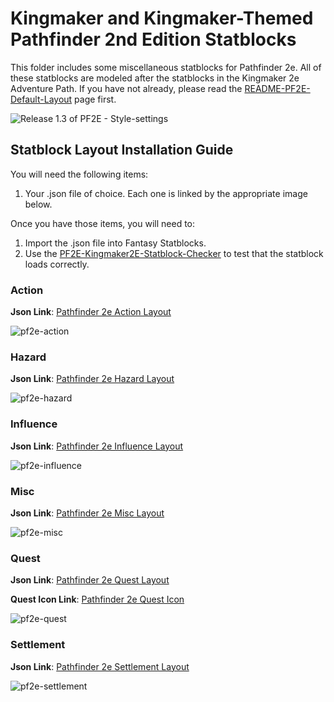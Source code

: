 # Kingmaker and Kingmaker-Themed Pathfinder 2nd Edition Statblocks

This folder includes some miscellaneous statblocks for Pathfinder 2e. All of these statblocks are modeled after the statblocks in the Kingmaker 2e Adventure Path. If you have not already, please read the [README-PF2E-Default-Layout](../default-layouts/README-PF2E-Default-Layout.md) page first.  

![Release 1.3 of PF2E - Style-settings](../default-layouts/_attachments/PF2E-1.3-StyleSettings.gif)

## Statblock Layout Installation Guide

You will need the following items:
1. Your .json file of choice. Each one is linked by the appropriate image below.

Once you have those items, you will need to:
1. Import the .json file into Fantasy Statblocks.
2. Use the [PF2E-Kingmaker2E-Statblock-Checker](PF2E-Kingmaker-Layouts-Checker.md) to test that the statblock loads correctly.

### Action

**Json Link**: [Pathfinder 2e Action Layout](_attachments/Pathfinder-2e-Action-Layout.json)

![pf2e-action](_attachments/pf2e-action.png)

### Hazard

**Json Link**: [Pathfinder 2e Hazard Layout](_attachments/Pathfinder-2e-Hazard-Layout.json)

![pf2e-hazard](_attachments/pf2e-hazard.png)

### Influence

**Json Link**: [Pathfinder 2e Influence Layout](_attachments/Pathfinder-2e-Influence-Layout.json)

![pf2e-influence](_attachments/pf2e-influence.png)

### Misc

**Json Link**: [Pathfinder 2e Misc Layout](_attachments/Pathfinder-2e-Misc-Layout.json)

![pf2e-misc](_attachments/pf2e-misc.png)

### Quest

**Json Link**: [Pathfinder 2e Quest Layout](_attachments/Pathfinder-2e-Quest-Layout.json)

**Quest Icon Link**: [Pathfinder 2e Quest Icon](_attachments/pf2e-quest-icon.png)

![pf2e-quest](_attachments/pf2e-quest.png)

### Settlement

**Json Link**: [Pathfinder 2e Settlement Layout](_attachments/Pathfinder-2e-Settlement-Layout.json)

![pf2e-settlement](_attachments/pf2e-settlement.png)
